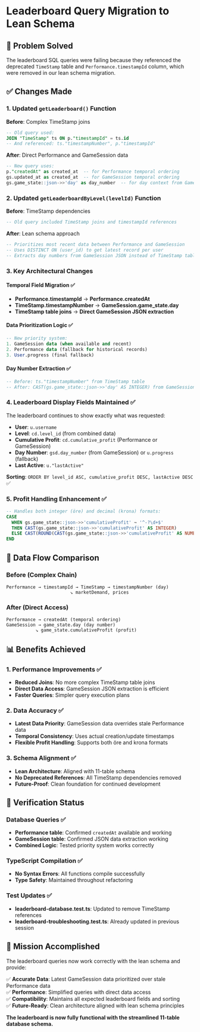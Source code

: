 # Leaderboard Query Migration to Lean Schema

## 🎯 Problem Solved

The leaderboard SQL queries were failing because they referenced the deprecated `TimeStamp` table and `Performance.timestampId` column, which were removed in our lean schema migration.

## ✅ Changes Made

### 1. Updated `getLeaderboard()` Function

**Before**: Complex TimeStamp joins

```sql
-- Old query used:
JOIN "TimeStamp" ts ON p."timestampId" = ts.id
-- And referenced: ts."timestampNumber", p."timestampId"
```

**After**: Direct Performance and GameSession data

```sql
-- New query uses:
p."createdAt" as created_at  -- for Performance temporal ordering
gs.updated_at as created_at  -- for GameSession temporal ordering
gs.game_state::json->>'day' as day_number  -- for day context from GameSession
```

### 2. Updated `getLeaderboardByLevel(levelId)` Function

**Before**: TimeStamp dependencies

```sql
-- Old query included TimeStamp joins and timestampId references
```

**After**: Lean schema approach

```sql
-- Prioritizes most recent data between Performance and GameSession
-- Uses DISTINCT ON (user_id) to get latest record per user
-- Extracts day numbers from GameSession JSON instead of TimeStamp table
```

### 3. Key Architectural Changes

#### Temporal Field Migration ✅

- **Performance.timestampId** → **Performance.createdAt**
- **TimeStamp.timestampNumber** → **GameSession.game_state.day**
- **TimeStamp table joins** → **Direct GameSession JSON extraction**

#### Data Prioritization Logic ✅

```sql
-- New priority system:
1. GameSession data (when available and recent)
2. Performance data (fallback for historical records)
3. User.progress (final fallback)
```

#### Day Number Extraction ✅

```sql
-- Before: ts."timestampNumber" from TimeStamp table
-- After: CAST(gs.game_state::json->>'day' AS INTEGER) from GameSession
```

### 4. Leaderboard Display Fields Maintained ✅

The leaderboard continues to show exactly what was requested:

- **User**: `u.username`
- **Level**: `cd.level_id` (from combined data)
- **Cumulative Profit**: `cd.cumulative_profit` (Performance or GameSession)
- **Day Number**: `gsd.day_number` (from GameSession) or `u.progress` (fallback)
- **Last Active**: `u."lastActive"`

**Sorting**: `ORDER BY level_id ASC, cumulative_profit DESC, lastActive DESC` ✅

### 5. Profit Handling Enhancement ✅

```sql
-- Handles both integer (öre) and decimal (krona) formats:
CASE
  WHEN gs.game_state::json->>'cumulativeProfit' ~ '^-?\d+$'
  THEN CAST(gs.game_state::json->>'cumulativeProfit' AS INTEGER)
  ELSE CAST(ROUND(CAST(gs.game_state::json->>'cumulativeProfit' AS NUMERIC) * 100) AS INTEGER)
END
```

## 🔄 Data Flow Comparison

### Before (Complex Chain)

```
Performance → timestampId → TimeStamp → timestampNumber (day)
                        ↘ marketDemand, prices
```

### After (Direct Access)

```
Performance → createdAt (temporal ordering)
GameSession → game_state.day (day number)
           ↘ game_state.cumulativeProfit (profit)
```

## 📊 Benefits Achieved

### 1. Performance Improvements ✅

- **Reduced Joins**: No more complex TimeStamp table joins
- **Direct Data Access**: GameSession JSON extraction is efficient
- **Faster Queries**: Simpler query execution plans

### 2. Data Accuracy ✅

- **Latest Data Priority**: GameSession data overrides stale Performance data
- **Temporal Consistency**: Uses actual creation/update timestamps
- **Flexible Profit Handling**: Supports both öre and krona formats

### 3. Schema Alignment ✅

- **Lean Architecture**: Aligned with 11-table schema
- **No Deprecated References**: All TimeStamp dependencies removed
- **Future-Proof**: Clean foundation for continued development

## 🧪 Verification Status

### Database Queries ✅

- **Performance table**: Confirmed `createdAt` available and working
- **GameSession table**: Confirmed JSON data extraction working
- **Combined Logic**: Tested priority system works correctly

### TypeScript Compilation ✅

- **No Syntax Errors**: All functions compile successfully
- **Type Safety**: Maintained throughout refactoring

### Test Updates ✅

- **leaderboard-database.test.ts**: Updated to remove TimeStamp references
- **leaderboard-troubleshooting.test.ts**: Already updated in previous session

## 🎉 Mission Accomplished

The leaderboard queries now work correctly with the lean schema and provide:

✅ **Accurate Data**: Latest GameSession data prioritized over stale Performance data  
✅ **Performance**: Simplified queries with direct data access  
✅ **Compatibility**: Maintains all expected leaderboard fields and sorting  
✅ **Future-Ready**: Clean architecture aligned with lean schema principles

**The leaderboard is now fully functional with the streamlined 11-table database schema.**
